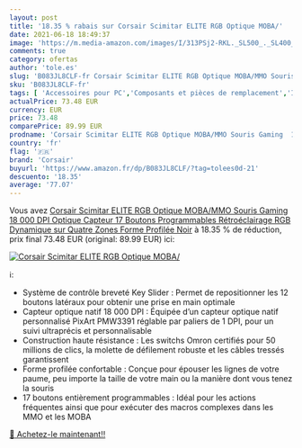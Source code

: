 ```yaml
---
layout: post
title: '18.35 % rabais sur Corsair Scimitar ELITE RGB Optique MOBA/'
date: 2021-06-18 18:49:37
image: 'https://m.media-amazon.com/images/I/313PSj2-RKL._SL500_._SL400_.jpg'
comments: true
category: ofertas
author: 'tole.es'
slug: 'B083JL8CLF-fr Corsair Scimitar ELITE RGB Optique MOBA/MMO Souris Gaming...'
sku: 'B083JL8CLF-fr'
tags: [ 'Accessoires pour PC','Composants et pièces de remplacement','Informatique','Jeux vidéo','PC: Jeux et accessoires','Souris gaming pour PC','corsair', ]
actualPrice: 73.48 EUR
currency: EUR
price: 73.48
comparePrice: 89.99 EUR
prodname: 'Corsair Scimitar ELITE RGB Optique MOBA/MMO Souris Gaming  18 000 DPI Optique Capteur  17 Boutons Programmables  Rétroéclairage RGB Dynamique sur Quatre Zones  Forme Profilée  Noir'
country: 'fr'
flag: '🇫🇷'
brand: 'Corsair'
buyurl: 'https://www.amazon.fr/dp/B083JL8CLF/?tag=tolees0d-21'
descuento: '18.35'
average: '77.07'
---
```


Vous avez [Corsair Scimitar ELITE RGB Optique MOBA/MMO Souris Gaming  18 000 DPI Optique Capteur  17 Boutons Programmables  Rétroéclairage RGB Dynamique sur Quatre Zones  Forme Profilée  Noir](https://www.amazon.fr/dp/B083JL8CLF/?tag=tolees0d-21)  à  18.35 % de réduction, prix final  73.48 EUR (original: 89.99 EUR) ici:

[![Corsair Scimitar ELITE RGB Optique MOBA/](https://m.media-amazon.com/images/I/313PSj2-RKL._SL500_._SL400_.jpg)](https://www.amazon.fr/dp/B083JL8CLF/?tag=tolees0d-21)

ℹ️:

- Système de contrôle breveté Key Slider : Permet de repositionner les 12 boutons latéraux pour obtenir une prise en main optimale
- Capteur optique natif 18 000 DPI : Équipée d’un capteur optique natif personnalisé PixArt PMW3391 réglable par paliers de 1 DPI, pour un suivi ultraprécis et personnalisable
- Construction haute résistance : Les switchs Omron certifiés pour 50 millions de clics, la molette de défilement robuste et les câbles tressés garantissent
- Forme profilée confortable : Conçue pour épouser les lignes de votre paume, peu importe la taille de votre main ou la manière dont vous tenez la souris
- 17 boutons entièrement programmables : Idéal pour les actions fréquentes ainsi que pour exécuter des macros complexes dans les MMO et les MOBA

[🛒 Achetez-le maintenant!!](https://www.amazon.fr/dp/B083JL8CLF/?tag=tolees0d-21)
